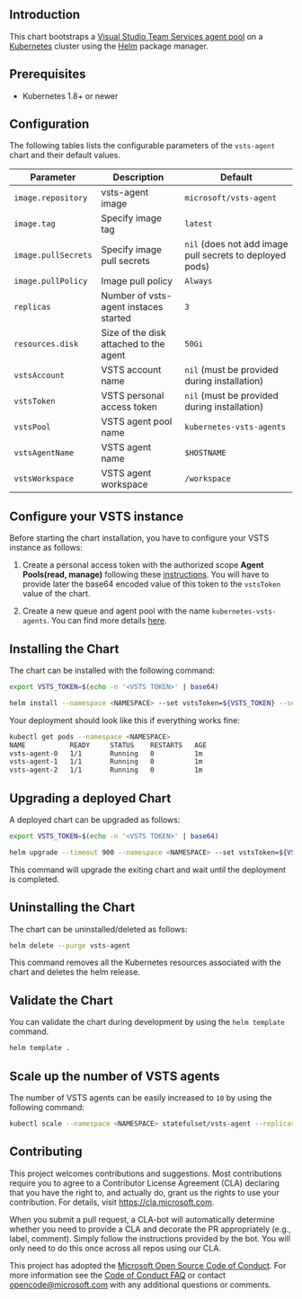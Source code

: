 ## Introduction

This chart bootstraps a [Visual Studio Team Services agent pool](https://github.com/Microsoft/vsts-agent) on a [Kubernetes](http://kubernetes.io) cluster using the [Helm](https://helm.sh) package manager.

## Prerequisites
 - Kubernetes 1.8+ or newer

## Configuration

The following tables lists the configurable parameters of the `vsts-agent` chart and their default values.

| Parameter                         | Description                           | Default                                                   |
| --------------------------------- | ------------------------------------- | --------------------------------------------------------- |
| `image.repository`                | vsts-agent image                      | `microsoft/vsts-agent`                                    |
| `image.tag`                       | Specify image tag                     | `latest`                                                  |
| `image.pullSecrets`               | Specify image pull secrets            | `nil` (does not add image pull secrets to deployed pods)  |
| `image.pullPolicy`                | Image pull policy                     | `Always`                                                  |
| `replicas`                        | Number of vsts-agent instaces started | `3`                                                       |
| `resources.disk`                  | Size of the disk attached to the agent| `50Gi`                                                    |
| `vstsAccount`                     | VSTS account name                     | `nil` (must be provided during installation)              |
| `vstsToken`                       | VSTS personal access token            | `nil` (must be provided during installation)              |
| `vstsPool`                        | VSTS agent pool name                  | `kubernetes-vsts-agents`                                  |
| `vstsAgentName`                   | VSTS agent name                       | `$HOSTNAME`                                               |
| `vstsWorkspace`                   | VSTS agent workspace                  | `/workspace`                                              |

## Configure your VSTS instance

Before starting the chart installation, you have to configure your VSTS instance as follows:

1. Create a personal access token with the authorized scope **Agent Pools(read, manage)**  following these [instructions](https://docs.microsoft.com/en-us/vsts/git/_shared/personal-access-tokens). You will have to provide later the base64 encoded value of this token to the `vstsToken` value of the chart.

2. Create a new queue and agent pool with the name `kubernetes-vsts-agents`. You can find more details [here](https://docs.microsoft.com/en-us/vsts/build-release/concepts/agents/pools-queues#creating-agent-pools-and-queues).

## Installing the Chart

The chart can be installed with the following command:

```bash
export VSTS_TOKEN=$(echo -n '<VSTS TOKEN>' | base64)

helm install --namespace <NAMESPACE> --set vstsToken=${VSTS_TOKEN} --set vstsAccount=<VSTS ACCOUNT> --set vstsPool=<VSTS POOL> -f values.yaml vsts-agent .
```

Your deployment should look like this if everything works fine:

```bash
kubectl get pods --namespace <NAMESPACE> 
NAME           READY     STATUS    RESTARTS   AGE
vsts-agent-0   1/1       Running   0          1m
vsts-agent-1   1/1       Running   0          1m
vsts-agent-2   1/1       Running   0          1m
```
## Upgrading a deployed Chart

A deployed chart can be upgraded as follows:

```bash
export VSTS_TOKEN=$(echo -n '<VSTS TOKEN>' | base64)

helm upgrade --timeout 900 --namespace <NAMESPACE> --set vstsToken=${VSTS_TOKEN} --set vstsAccount=<VSTS ACCOUNT> --set vstsPool=<VSTS POOL> -f values.yaml vsts-agent . --wait
```

This command will upgrade the exiting chart and wait until the deployment is completed.

## Uninstalling the Chart

The chart can be uninstalled/deleted as follows:

```bash
helm delete --purge vsts-agent
```

This command removes all the Kubernetes resources associated with the chart and deletes the helm release.

## Validate the Chart

You can validate the chart during development by using the `helm template` command.

```bash
helm template .
```

## Scale up the number of VSTS agents

The number of VSTS agents can be easily increased to `10` by using the following command:

```bash
kubectl scale --namespace <NAMESPACE> statefulset/vsts-agent --replicas 10
```
## Contributing

This project welcomes contributions and suggestions.  Most contributions require you to agree to a
Contributor License Agreement (CLA) declaring that you have the right to, and actually do, grant us
the rights to use your contribution. For details, visit https://cla.microsoft.com.

When you submit a pull request, a CLA-bot will automatically determine whether you need to provide
a CLA and decorate the PR appropriately (e.g., label, comment). Simply follow the instructions
provided by the bot. You will only need to do this once across all repos using our CLA.

This project has adopted the [Microsoft Open Source Code of Conduct](https://opensource.microsoft.com/codeofconduct/).
For more information see the [Code of Conduct FAQ](https://opensource.microsoft.com/codeofconduct/faq/) or
contact [opencode@microsoft.com](mailto:opencode@microsoft.com) with any additional questions or comments.
